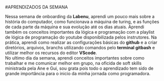 #APRENDIZADOS DA SEMANA

Nessa semana de onboarding da **Labenu**, aprendi um pouco mais sobre a história do computador, como funcionava a máquina de turing, e as funções de cada parte da máquina e sua evolução até os dias atuais. 
Aprendi também os conceitos importantes da lógica e programação com a playlist de lógica de programação do youtube disponibilizada pelos instrutores. Na prática, aprendi como realizar as configurações básicas do **github** e a criar diretórios, arquivos, branchs utilizando comandos pelo **terminal gitbash** e utilizar melhor os recursos do editor **VScode**.  
No ultimo dia da semana, aprendi conceitos importantes sobre como trabalhar e me comunicar melhor em grupo, na oficida de soft skills ministrada pela Ane e Gui, sou grata pois todo o aprendizado tem sido de grande importância para o inicio da minha jornada como programadora.